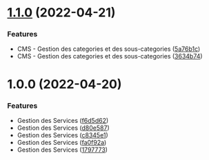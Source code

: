 # [1.1.0](https://github.com/mmockelyn/fintech/compare/v1.0.0...v1.1.0) (2022-04-21)


### Features

* CMS - Gestion des categories et des sous-categories ([5a76b1c](https://github.com/mmockelyn/fintech/commit/5a76b1c2c62f1d8d62464c508125bd2e30f56ee5))
* CMS - Gestion des categories et des sous-categories ([3634b74](https://github.com/mmockelyn/fintech/commit/3634b74b71a1f0bdbc84c46148411178ff06b154))

# 1.0.0 (2022-04-20)


### Features

* Gestion des Services ([f6d5d62](https://github.com/mmockelyn/fintech/commit/f6d5d6222d7d2049c1ee3258517b99a2bfde8814))
* Gestion des Services ([d80e587](https://github.com/mmockelyn/fintech/commit/d80e587ca1c20b39b94992e9ee9a248e2b8a1132))
* Gestion des Services ([c8345e1](https://github.com/mmockelyn/fintech/commit/c8345e1512d5fce516a01a8af50afb5cf532f196))
* Gestion des Services ([fa0f92a](https://github.com/mmockelyn/fintech/commit/fa0f92a2dc364c04c2bccbcdfa8c428a5348a32d))
* Gestion des Services ([1797773](https://github.com/mmockelyn/fintech/commit/17977736e8665ce9522294f82688e3a78a66d55e))
